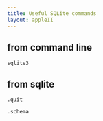 ```yaml
---
title: Useful SQLite commands
layout: appleII
---
```


from command line
-----------------

`sqlite3`

from sqlite
-----------

`.quit`

`.schema`
